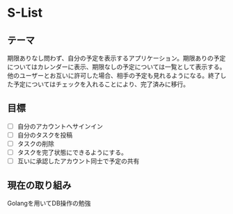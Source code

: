 # S-List
## テーマ
期限ありなし問わず、自分の予定を表示するアプリケーション。期限ありの予定についてはカレンダーに表示、期限なしの予定については一覧として表示する。他のユーザーとお互いに許可した場合、相手の予定も見れるようになる。終了した予定についてはチェックを入れることにより、完了済みに移行。

## 目標
- [ ] 自分のアカウントへサインイン
- [ ] 自分のタスクを投稿
- [ ] タスクの削除
- [ ] タスクを完了状態にできるようにする。
- [ ] 互いに承認したアカウント同士で予定の共有

## 現在の取り組み
Golangを用いてDB操作の勉強